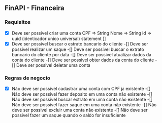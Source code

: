 ## FinAPI - Financeira 


### Requisitos

-[x] Deve ser possivel criar uma conta
    CPF => String
    Nome => String
    id => uuid (identicador unico universal)
    statement [] 
-[x] Deve ser possivel buscar o estrato bancario do cliente
-[] Deve ser possivel realizar um saque 
-[] Deve ser possivel buscar o extrato bancario do cliente por data
-[] Deve ser possivel atualizar dados da conta do cliente
-[] Deve ser possivel obter dados da conta do cliente
-[] Deve ser possivel deletar uma conta

### Regras de negocio 

-[x] Não deve ser possivel cadastrar uma conta com CPF ja existente 
-[] Não deve ser possivel fazer deposito em uma conta não existente 
-[] Não deve ser possivel buscar extrato em uma conta não existente
-[] Não deve ser possivel fazer saque em uma conta nãp existente 
-[] Não deve ser possivel excluir uma conta não existente
-[] Não deve ser possivel fazer um saque quando o saldo for insuficiente
